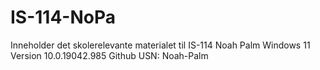# IS-114-NoPa
Inneholder det skolerelevante materialet til IS-114 
Noah Palm
Windows 11 Version 10.0.19042.985
Github USN: Noah-Palm
